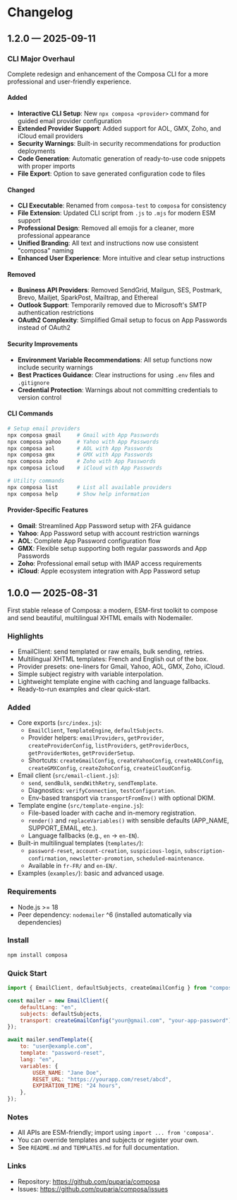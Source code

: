 # Changelog

## 1.2.0 — 2025-09-11

### CLI Major Overhaul

Complete redesign and enhancement of the Composa CLI for a more professional and user-friendly experience.

#### Added

- **Interactive CLI Setup**: New `npx composa <provider>` command for guided email provider configuration
- **Extended Provider Support**: Added support for AOL, GMX, Zoho, and iCloud email providers
- **Security Warnings**: Built-in security recommendations for production deployments
- **Code Generation**: Automatic generation of ready-to-use code snippets with proper imports
- **File Export**: Option to save generated configuration code to files

#### Changed

- **CLI Executable**: Renamed from `composa-test` to `composa` for consistency
- **File Extension**: Updated CLI script from `.js` to `.mjs` for modern ESM support
- **Professional Design**: Removed all emojis for a cleaner, more professional appearance
- **Unified Branding**: All text and instructions now use consistent "composa" naming
- **Enhanced User Experience**: More intuitive and clear setup instructions

#### Removed

- **Business API Providers**: Removed SendGrid, Mailgun, SES, Postmark, Brevo, Mailjet, SparkPost, Mailtrap, and Ethereal
- **Outlook Support**: Temporarily removed due to Microsoft's SMTP authentication restrictions
- **OAuth2 Complexity**: Simplified Gmail setup to focus on App Passwords instead of OAuth2

#### Security Improvements

- **Environment Variable Recommendations**: All setup functions now include security warnings
- **Best Practices Guidance**: Clear instructions for using `.env` files and `.gitignore`
- **Credential Protection**: Warnings about not committing credentials to version control

#### CLI Commands

```bash
# Setup email providers
npx composa gmail     # Gmail with App Passwords
npx composa yahoo     # Yahoo with App Passwords  
npx composa aol       # AOL with App Passwords
npx composa gmx       # GMX with App Passwords
npx composa zoho      # Zoho with App Passwords
npx composa icloud    # iCloud with App Passwords

# Utility commands
npx composa list      # List all available providers
npx composa help      # Show help information
```

#### Provider-Specific Features

- **Gmail**: Streamlined App Password setup with 2FA guidance
- **Yahoo**: App Password setup with account restriction warnings
- **AOL**: Complete App Password configuration flow
- **GMX**: Flexible setup supporting both regular passwords and App Passwords
- **Zoho**: Professional email setup with IMAP access requirements
- **iCloud**: Apple ecosystem integration with App Password setup

## 1.0.0 — 2025-08-31

First stable release of Composa: a modern, ESM-first toolkit to compose and send beautiful, multilingual XHTML emails with Nodemailer.

### Highlights

- EmailClient: send templated or raw emails, bulk sending, retries.
- Multilingual XHTML templates: French and English out of the box.
- Provider presets: one-liners for Gmail, Yahoo, AOL, GMX, Zoho, iCloud.
- Simple subject registry with variable interpolation.
- Lightweight template engine with caching and language fallbacks.
- Ready-to-run examples and clear quick-start.

### Added

- Core exports (`src/index.js`):
    - `EmailClient`, `TemplateEngine`, `defaultSubjects`.
    - Provider helpers: `emailProviders`, `getProvider`, `createProviderConfig`, `listProviders`, `getProviderDocs`, `getProviderNotes`, `getProviderSetup`.
    - Shortcuts: `createGmailConfig`, `createYahooConfig`, `createAOLConfig`, `createGMXConfig`, `createZohoConfig`, `createiCloudConfig`.
- Email client (`src/email-client.js`):
    - `send`, `sendBulk`, `sendWithRetry`, `sendTemplate`.
    - Diagnostics: `verifyConnection`, `testConfiguration`.
    - Env-based transport via `transportFromEnv()` with optional DKIM.
- Template engine (`src/template-engine.js`):
    - File-based loader with cache and in-memory registration.
    - `render()` and `replaceVariables()` with sensible defaults (APP_NAME, SUPPORT_EMAIL, etc.).
    - Language fallbacks (e.g., `en` → `en-EN`).
- Built-in multilingual templates (`templates/`):
    - `password-reset`, `account-creation`, `suspicious-login`, `subscription-confirmation`, `newsletter-promotion`, `scheduled-maintenance`.
    - Available in `fr-FR/` and `en-EN/`.
- Examples (`examples/`): basic and advanced usage.

### Requirements

- Node.js >= 18
- Peer dependency: `nodemailer` ^6 (installed automatically via dependencies)

### Install

```bash
npm install composa
```

### Quick Start

```js
import { EmailClient, defaultSubjects, createGmailConfig } from "composa";

const mailer = new EmailClient({
	defaultLang: "en",
	subjects: defaultSubjects,
	transport: createGmailConfig("your@gmail.com", "your-app-password"),
});

await mailer.sendTemplate({
	to: "user@example.com",
	template: "password-reset",
	lang: "en",
	variables: {
		USER_NAME: "Jane Doe",
		RESET_URL: "https://yourapp.com/reset/abcd",
		EXPIRATION_TIME: "24 hours",
	},
});
```

### Notes

- All APIs are ESM-friendly; import using `import ... from 'composa'`.
- You can override templates and subjects or register your own.
- See `README.md` and `TEMPLATES.md` for full documentation.

### Links

- Repository: https://github.com/puparia/composa
- Issues: https://github.com/puparia/composa/issues
